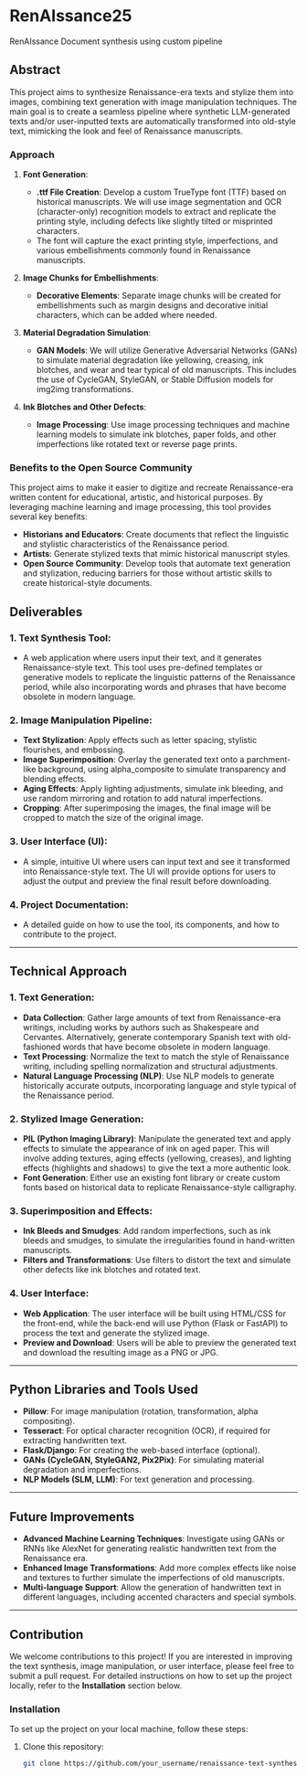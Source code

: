 # RenAIssance25
RenAIssance Document synthesis using custom pipeline




## Abstract

This project aims to synthesize Renaissance-era texts and stylize them into images, combining text generation with image manipulation techniques. The main goal is to create a seamless pipeline where synthetic LLM-generated texts and/or user-inputted texts are automatically transformed into old-style text, mimicking the look and feel of Renaissance manuscripts. 

### Approach

1. **Font Generation**:
   - **.ttf File Creation**: Develop a custom TrueType font (TTF) based on historical manuscripts. We will use image segmentation and OCR (character-only) recognition models to extract and replicate the printing style, including defects like slightly tilted or misprinted characters.
   - The font will capture the exact printing style, imperfections, and various embellishments commonly found in Renaissance manuscripts.

2. **Image Chunks for Embellishments**:
   - **Decorative Elements**: Separate image chunks will be created for embellishments such as margin designs and decorative initial characters, which can be added where needed.

3. **Material Degradation Simulation**:
   - **GAN Models**: We will utilize Generative Adversarial Networks (GANs) to simulate material degradation like yellowing, creasing, ink blotches, and wear and tear typical of old manuscripts. This includes the use of CycleGAN, StyleGAN, or Stable Diffusion models for img2img transformations.

4. **Ink Blotches and Other Defects**:
   - **Image Processing**: Use image processing techniques and machine learning models to simulate ink blotches, paper folds, and other imperfections like rotated text or reverse page prints.

### Benefits to the Open Source Community

This project aims to make it easier to digitize and recreate Renaissance-era written content for educational, artistic, and historical purposes. By leveraging machine learning and image processing, this tool provides several key benefits:

- **Historians and Educators**: Create documents that reflect the linguistic and stylistic characteristics of the Renaissance period.
- **Artists**: Generate stylized texts that mimic historical manuscript styles.
- **Open Source Community**: Develop tools that automate text generation and stylization, reducing barriers for those without artistic skills to create historical-style documents.

## Deliverables

### 1. **Text Synthesis Tool**:
   - A web application where users input their text, and it generates Renaissance-style text. This tool uses pre-defined templates or generative models to replicate the linguistic patterns of the Renaissance period, while also incorporating words and phrases that have become obsolete in modern language.
   
### 2. **Image Manipulation Pipeline**:
   - **Text Stylization**: Apply effects such as letter spacing, stylistic flourishes, and embossing.
   - **Image Superimposition**: Overlay the generated text onto a parchment-like background, using alpha_composite to simulate transparency and blending effects.
   - **Aging Effects**: Apply lighting adjustments, simulate ink bleeding, and use random mirroring and rotation to add natural imperfections.
   - **Cropping**: After superimposing the images, the final image will be cropped to match the size of the original image.

### 3. **User Interface (UI)**:
   - A simple, intuitive UI where users can input text and see it transformed into Renaissance-style text. The UI will provide options for users to adjust the output and preview the final result before downloading.

### 4. **Project Documentation**:
   - A detailed guide on how to use the tool, its components, and how to contribute to the project.

---

## Technical Approach

### 1. **Text Generation**:
   - **Data Collection**: Gather large amounts of text from Renaissance-era writings, including works by authors such as Shakespeare and Cervantes. Alternatively, generate contemporary Spanish text with old-fashioned words that have become obsolete in modern language.
   - **Text Processing**: Normalize the text to match the style of Renaissance writing, including spelling normalization and structural adjustments.
   - **Natural Language Processing (NLP)**: Use NLP models to generate historically accurate outputs, incorporating language and style typical of the Renaissance period.

### 2. **Stylized Image Generation**:
   - **PIL (Python Imaging Library)**: Manipulate the generated text and apply effects to simulate the appearance of ink on aged paper. This will involve adding textures, aging effects (yellowing, creases), and lighting effects (highlights and shadows) to give the text a more authentic look.
   - **Font Generation**: Either use an existing font library or create custom fonts based on historical data to replicate Renaissance-style calligraphy.

### 3. **Superimposition and Effects**:
   - **Ink Bleeds and Smudges**: Add random imperfections, such as ink bleeds and smudges, to simulate the irregularities found in hand-written manuscripts.
   - **Filters and Transformations**: Use filters to distort the text and simulate other defects like ink blotches and rotated text.

### 4. **User Interface**:
   - **Web Application**: The user interface will be built using HTML/CSS for the front-end, while the back-end will use Python (Flask or FastAPI) to process the text and generate the stylized image.
   - **Preview and Download**: Users will be able to preview the generated text and download the resulting image as a PNG or JPG.

---

## Python Libraries and Tools Used

- **Pillow**: For image manipulation (rotation, transformation, alpha compositing).
- **Tesseract**: For optical character recognition (OCR), if required for extracting handwritten text.
- **Flask/Django**: For creating the web-based interface (optional).
- **GANs (CycleGAN, StyleGAN2, Pix2Pix)**: For simulating material degradation and imperfections.
- **NLP Models (SLM, LLM)**: For text generation and processing.

---

## Future Improvements

- **Advanced Machine Learning Techniques**: Investigate using GANs or RNNs like AlexNet for generating realistic handwritten text from the Renaissance era.
- **Enhanced Image Transformations**: Add more complex effects like noise and textures to further simulate the imperfections of old manuscripts.
- **Multi-language Support**: Allow the generation of handwritten text in different languages, including accented characters and special symbols.

---

## Contribution

We welcome contributions to this project! If you are interested in improving the text synthesis, image manipulation, or user interface, please feel free to submit a pull request. For detailed instructions on how to set up the project locally, refer to the **Installation** section below.

### Installation

To set up the project on your local machine, follow these steps:

1. Clone this repository:
   ```bash
   git clone https://github.com/your_username/renaissance-text-synthesis.git
